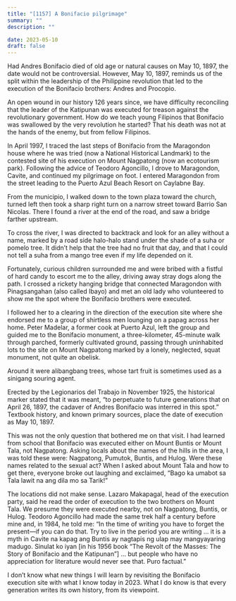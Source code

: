 ```yaml
---
title: "[1157] A Bonifacio pilgrimage"
summary: ""
description: ""

date: 2023-05-10
draft: false
---
```


Had Andres Bonifacio died of old age or natural causes on May 10, 1897, the date would not be controversial. However, May 10, 1897, reminds us of the split within the leadership of the Philippine revolution that led to the execution of the Bonifacio brothers: Andres and Procopio.

An open wound in our history 126 years since, we have difficulty reconciling that the leader of the Katipunan was executed for treason against the revolutionary government. How do we teach young Filipinos that Bonifacio was swallowed by the very revolution he started? That his death was not at the hands of the enemy, but from fellow Filipinos.

In April 1997, I traced the last steps of Bonifacio from the Maragondon house where he was tried (now a National Historical Landmark) to the contested site of his execution on Mount Nagpatong (now an ecotourism park). Following the advice of Teodoro Agoncillo, I drove to Maragondon, Cavite, and continued my pilgrimage on foot. I entered Maragondon from the street leading to the Puerto Azul Beach Resort on Caylabne Bay.

From the municipio, I walked down to the town plaza toward the church, turned left then took a sharp right turn on a narrow street toward Barrio San Nicolas. There I found a river at the end of the road, and saw a bridge farther upstream.

To cross the river, I was directed to backtrack and look for an alley without a name, marked by a road side halo-halo stand under the shade of a suha or pomelo tree. It didn’t help that the tree had no fruit that day, and that I could not tell a suha from a mango tree even if my life depended on it.

Fortunately, curious children surrounded me and were bribed with a fistful of hard candy to escort me to the alley, driving away stray dogs along the path. I crossed a rickety hanging bridge that connected Maragondon with Pinagsangahan (also called Ibayo) and met an old lady who volunteered to show me the spot where the Bonifacio brothers were executed.

I followed her to a clearing in the direction of the execution site where she endorsed me to a group of shirtless men lounging on a papag across her home. Peter Madelar, a former cook at Puerto Azul, left the group and guided me to the Bonifacio monument, a three-kilometer, 45-minute walk through parched, formerly cultivated ground, passing through uninhabited lots to the site on Mount Nagpatong marked by a lonely, neglected, squat monument, not quite an obelisk.

Around it were alibangbang trees, whose tart fruit is sometimes used as a sinigang souring agent.

Erected by the Legionarios del Trabajo in November 1925, the historical marker stated that it was meant, “to perpetuate to future generations that on April 26, 1897, the cadaver of Andres Bonifacio was interred in this spot.” Textbook history, and known primary sources, place the date of execution as May 10, 1897.

This was not the only question that bothered me on that visit. I had learned from school that Bonifacio was executed either on Mount Buntis or Mount Tala, not Nagpatong. Asking locals about the names of the hills in the area, I was told these were: Nagpatong, Pumutok, Buntis, and Hulog. Were these names related to the sexual act? When I asked about Mount Tala and how to get there, everyone broke out laughing and exclaimed, “Bago ka umabot sa Tala lawit na ang dila mo sa Tarik!”

The locations did not make sense. Lazaro Makapagal, head of the execution party, said he read the order of execution to the two brothers on Mount Tala. We presume they were executed nearby, not on Nagpatong, Buntis, or Hulog. Teodoro Agoncillo had made the same trek half a century before mine and, in 1984, he told me: “In the time of writing you have to forget the present—if you can do that. Try to live in the period you are writing … it is a myth in Cavite na kapag ang Buntis ay nagtapis ng ulap may mangyayaring madugo. Sinulat ko iyan [in his 1956 book “The Revolt of the Masses: The Story of Bonifacio and the Katipunan”] … but people who have no appreciation for literature would never see that. Puro factual.”

I don’t know what new things I will learn by revisiting the Bonifacio execution site with what I know today in 2023. What I do know is that every generation writes its own history, from its viewpoint.
